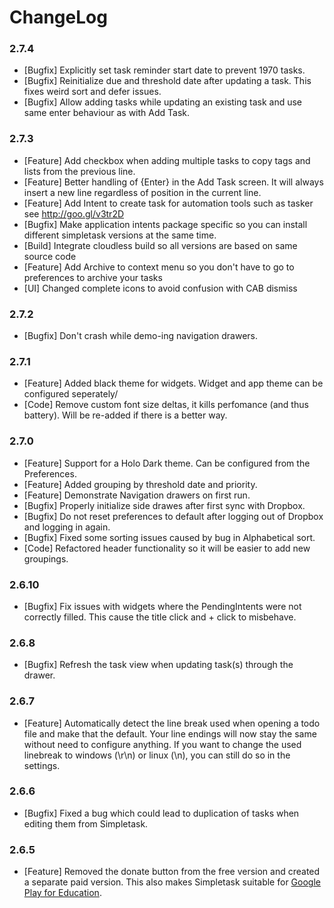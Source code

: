 # ChangeLog

### 2.7.4

* [Bugfix] Explicitly set task reminder start date to prevent 1970 tasks.
* [Bugfix] Reinitialize due and threshold date after updating a task. This fixes weird sort and defer issues.
* [Bugfix] Allow adding tasks while updating an existing task and use same enter behaviour as with Add Task.


### 2.7.3

* [Feature] Add checkbox when adding multiple tasks to copy tags and lists from the previous line.
* [Feature] Better handling of {Enter} in the Add Task screen. It will always insert a new line regardless of position in the current line.
* [Feature] Add Intent to create task for automation tools such as tasker see http://goo.gl/v3tr2D
* [Bugfix] Make application intents package specific so you can install different simpletask versions at the same time.
* [Build] Integrate cloudless build so all versions are based on same source code
* [Feature] Add Archive to context menu so you don't have to go to preferences to archive your tasks
* [UI] Changed complete icons to avoid confusion with CAB dismiss

### 2.7.2

* [Bugfix] Don't crash while demo-ing navigation drawers.

### 2.7.1

* [Feature] Added black theme for widgets. Widget and app theme can be configured seperately/
* [Code] Remove custom font size deltas, it kills perfomance (and thus battery). Will be re-added if there is a better way.

### 2.7.0

* [Feature] Support for a Holo Dark theme. Can be configured from the Preferences.
* [Feature] Added grouping by threshold date and priority.
* [Feature] Demonstrate Navigation drawers on first run.
* [Bugfix] Properly initialize side drawes after first sync with Dropbox.
* [Bugfix] Do not reset preferences to default after logging out of Dropbox and logging in again.
* [Bugfix] Fixed some sorting issues caused by bug in Alphabetical sort.
* [Code] Refactored header functionality so it will be easier to add new groupings.


### 2.6.10

* [Bugfix] Fix issues with widgets where the PendingIntents were not correctly filled. This cause the title click and + click to misbehave.

### 2.6.8

* [Bugfix] Refresh the task view when updating task(s) through the drawer.


### 2.6.7

* [Feature] Automatically detect the line break used when opening a todo file and make that the default. Your line endings will now stay the same without need to configure anything. If you want to change the used linebreak to windows (\\r\\n) or linux (\\n), you can still do so in the settings.

### 2.6.6

* [Bugfix] Fixed a bug which could lead to duplication of tasks when editing them from Simpletask.

### 2.6.5

* [Feature] Removed the donate button from the free version and created a separate paid version. This also makes Simpletask suitable for [Google Play for Education](http://developer.android.com/distribute/googleplay/edu/index.html).

